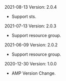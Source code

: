 2021-08-13 Version: 2.0.4
- Support  sts.

2021-07-13 Version: 2.0.3
- Support resource group.

2021-06-09 Version: 2.0.2
- Support resource group.

2020-12-30 Version: 1.0.0
- AMP Version Change.

